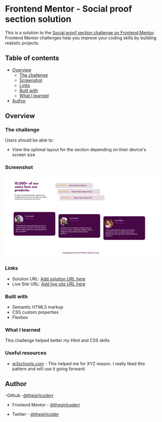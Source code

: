 # Frontend Mentor - Social proof section solution

This is a solution to the [Social proof section challenge on Frontend Mentor](https://www.frontendmentor.io/challenges/social-proof-section-6e0qTv_bA). Frontend Mentor challenges help you improve your coding skills by building realistic projects.

## Table of contents

- [Overview](#overview)
  - [The challenge](#the-challenge)
  - [Screenshot](#screenshot)
  - [Links](#links)
  - [Built with](#built-with)
  - [What I learned](#what-i-learned)
- [Author](#author)

## Overview

### The challenge

Users should be able to:

- View the optimal layout for the section depending on their device's screen size

### Screenshot

![](/images/Screenshot.jpeg)

### Links

- Solution URL: [Add solution URL here]()
- Live Site URL: [Add live site URL here]()

### Built with

- Semantic HTML5 markup
- CSS custom properties
- Flexbox

### What I learned

This challenge helped better my Html and CSS skills

### Useful resources

- [w3schools.com](https://www.w3schools.com/) - This helped me for XYZ reason. I really liked this pattern and will use it going forward.

## Author

-Github -[@thegirlcoderr]()

- Frontend Mentor - [@thegirlcoderr](https://www.frontendmentor.io/profile/thegirlcoderr)

- Twitter - [@thegirlcoder](https://twitter.com/thegirlcoder)
